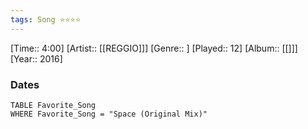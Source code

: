 ```yaml
---
tags: Song ⭐⭐⭐⭐ 
---
```

[Time:: 4:00]
[Artist:: [[REGGIO]]]
[Genre:: ]
[Played:: 12]
[Album:: [[]]]
[Year:: 2016]
### Dates
````dataview
TABLE Favorite_Song
WHERE Favorite_Song = "Space (Original Mix)"
````
